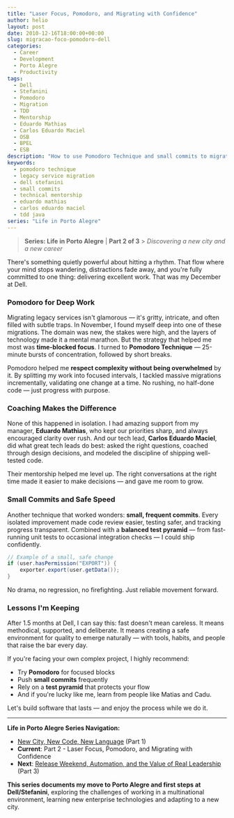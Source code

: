 ```yaml
---
title: "Laser Focus, Pomodoro, and Migrating with Confidence"
author: helio
layout: post
date: 2010-12-16T18:00:00+00:00
slug: migracao-foco-pomodoro-dell
categories:
  - Career
  - Development
  - Porto Alegre
  - Productivity
tags:
  - Dell
  - Stefanini
  - Pomodoro
  - Migration
  - TDD
  - Mentorship
  - Eduardo Mathias
  - Carlos Eduardo Maciel
  - OSB
  - BPEL
  - ESB
description: "How to use Pomodoro Technique and small commits to migrate legacy services with confidence at Dell, with technical mentorship support."
keywords:
  - pomodoro technique
  - legacy service migration
  - dell stefanini
  - small commits
  - technical mentorship
  - eduardo mathias
  - carlos eduardo maciel
  - tdd java
series: "Life in Porto Alegre"
---
```


> **Series: Life in Porto Alegre** | **Part 2 of 3** > _Discovering a new city and a new career_

There's something quietly powerful about hitting a rhythm. That flow where your mind stops wandering, distractions fade away, and you're fully committed to one thing: delivering excellent work. That was my December at Dell.

### Pomodoro for Deep Work

Migrating legacy services isn't glamorous — it's gritty, intricate, and often filled with subtle traps. In November, I found myself deep into one of these migrations. The domain was new, the stakes were high, and the layers of technology made it a mental marathon. But the strategy that helped me most was **time-blocked focus**. I turned to **Pomodoro Technique** — 25-minute bursts of concentration, followed by short breaks.

Pomodoro helped me **respect complexity without being overwhelmed** by it. By splitting my work into focused intervals, I tackled massive migrations incrementally, validating one change at a time. No rushing, no half-done code — just progress with purpose.

### Coaching Makes the Difference

None of this happened in isolation. I had amazing support from my manager, **Eduardo Mathias**, who kept our priorities sharp, and always encouraged clarity over rush. And our tech lead, **Carlos Eduardo Maciel**, did what great tech leads do best: asked the right questions, coached through design decisions, and modeled the discipline of shipping well-tested code.

Their mentorship helped me level up. The right conversations at the right time made it easier to make decisions — and gave me room to grow.

### Small Commits and Safe Speed

Another technique that worked wonders: **small, frequent commits**. Every isolated improvement made code review easier, testing safer, and tracking progress transparent. Combined with a **balanced test pyramid** — from fast-running unit tests to occasional integration checks — I could ship confidently.

```java
// Example of a small, safe change
if (user.hasPermission("EXPORT")) {
    exporter.export(user.getData());
}
```

No drama, no regression, no firefighting. Just reliable movement forward.

### Lessons I'm Keeping

After 1.5 months at Dell, I can say this: fast doesn't mean careless. It means methodical, supported, and deliberate. It means creating a safe environment for quality to emerge naturally — with tools, habits, and people that raise the bar every day.

If you're facing your own complex project, I highly recommend:

- Try **Pomodoro** for focused blocks
- Push **small commits** frequently
- Rely on a **test pyramid** that protects your flow
- And if you're lucky like me, learn from people like Matias and Cadu.

Let's build software that lasts — and enjoy the process while we do it.

---

**Life in Porto Alegre Series Navigation:**

- [New City, New Code, New Language](../2010-11-15-primeira-semana-dell-porto-alegre/) (Part 1)
- **Current**: Part 2 - Laser Focus, Pomodoro, and Migrating with Confidence
- **Next**: [Release Weekend, Automation, and the Value of Real Leadership](../2011-01-30-final-de-semana-de-release-dell/) (Part 3)

**This series documents my move to Porto Alegre and first steps at Dell/Stefanini**, exploring the challenges of working in a multinational environment, learning new enterprise technologies and adapting to a new city.
